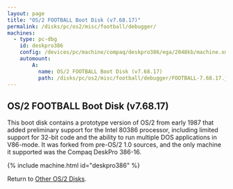 ```yaml
---
layout: page
title: "OS/2 FOOTBALL Boot Disk (v7.68.17)"
permalink: /disks/pc/os2/misc/football/debugger/
machines:
  - type: pc-dbg
    id: deskpro386
    config: /devices/pc/machine/compaq/deskpro386/ega/2048kb/machine.xml
    automount:
        A:
          name: OS/2 FOOTBALL Boot Disk (v7.68.17)
          path: /disks/pc/os2/misc/football/debugger/FOOTBALL-7.68.17.json
---
```


OS/2 FOOTBALL Boot Disk (v7.68.17)
---

This boot disk contains a prototype version of OS/2 from early 1987 that added preliminary support for the Intel 80386
processor, including limited support for 32-bit code and the ability to run multiple DOS applications in V86-mode.
It was forked from pre-OS/2 1.0 sources, and the only machine it supported was the Compaq DeskPro 386-16.

{% include machine.html id="deskpro386" %}

Return to [Other OS/2 Disks](/disks/pc/os2/misc/).
